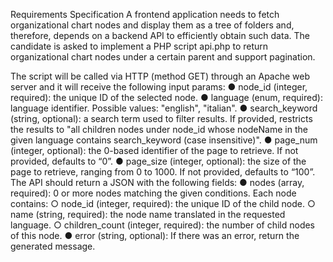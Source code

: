 Requirements Specification A frontend application needs to fetch organizational chart nodes and display them as a tree of folders and, therefore, depends on a backend API to efficiently obtain such data.
The candidate is asked to implement a PHP script api.php to return organizational chart nodes under a certain parent and support pagination.

The script will be called via HTTP (method GET) through an Apache web server and it will receive the following input params:
● node_id (integer, required): the unique ID of the selected node.
● language (enum, required): language identifier. Possible values: "english", "italian".
● search_keyword (string, optional): a search term used to filter results. If provided, restricts the results to "all children nodes under node_id whose nodeName in the given language contains search_keyword (case insensitive)".
● page_num (integer, optional): the 0-based identifier of the page to retrieve. If not provided, defaults to “0”.
● page_size (integer, optional): the size of the page to retrieve, ranging from 0 to 1000. If not provided, defaults to “100”. The API should return a JSON with the following fields:
● nodes (array, required): 0 or more nodes matching the given conditions. Each node contains: ○ node_id (integer, required): the unique ID of the child node. ○ name (string, required): the node name translated in the requested language. ○ children_count (integer, required): the number of child nodes of this node.
● error (string, optional): If there was an error, return the generated message.
